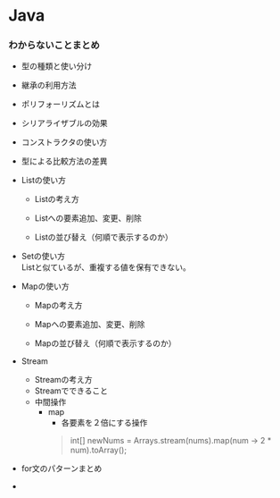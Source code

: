# Java

### わからないことまとめ

- 型の種類と使い分け

- 継承の利用方法

- ポリフォーリズムとは

- シリアライザブルの効果

- コンストラクタの使い方

- 型による比較方法の差異

- Listの使い方

  - Listの考え方

  - Listへの要素追加、変更、削除
  - Listの並び替え（何順で表示するのか）
- Setの使い方  
Listと似ているが、重複する値を保有できない。

- Mapの使い方

  - Mapの考え方

  - Mapへの要素追加、変更、削除
  - Mapの並び替え（何順で表示するのか）

- Stream

  - Streamの考え方
  - Streamでできること
  - 中間操作
    - map  
      - 各要素を２倍にする操作  
      > int[] newNums = Arrays.stream(nums).map(num -> 2 * num).toArray();

- for文のパターンまとめ
- 


